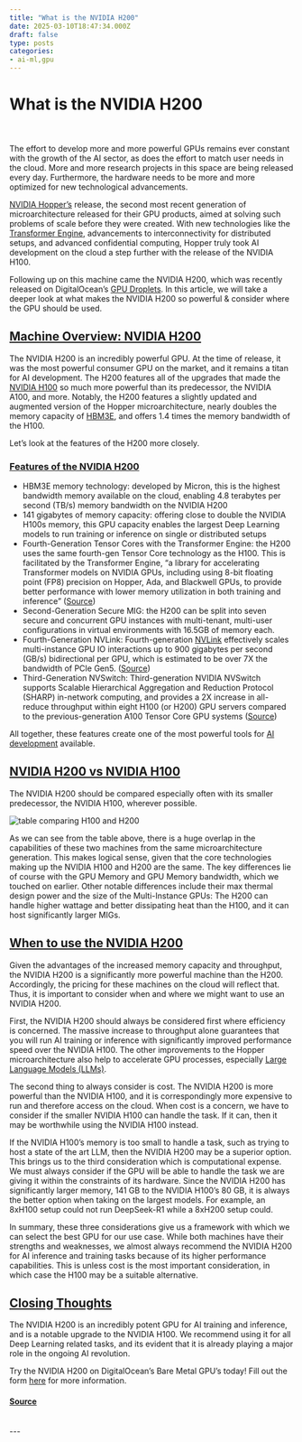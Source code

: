 ```yaml
---
title: "What is the NVIDIA H200"
date: 2025-03-10T18:47:34.000Z
draft: false
type: posts
categories: 
- ai-ml,gpu
---
```

# What is the NVIDIA H200

<br/>

<br/>
The effort to develop more and more powerful GPUs remains ever constant with the growth of the AI sector, as does the effort to match user needs in the cloud. More and more research projects in this space are being released every day. Furthermore, the hardware needs to be more and more optimized for new technological advancements.

[NVIDIA Hopper’s](https://www.nvidia.com/en-us/data-center/technologies/hopper-architecture/) release, the second most recent generation of microarchitecture released for their GPU products, aimed at solving such problems of scale before they were created. With new technologies like the [Transformer Engine](https://docs.nvidia.com/deeplearning/transformer-engine/user-guide/index.html), advancements to interconnectivity for distributed setups, and advanced confidential computing, Hopper truly took AI development on the cloud a step further with the release of the NVIDIA H100.

Following up on this machine came the NVIDIA H200, which was recently released on DigitalOcean’s [GPU Droplets](/products/gpu-droplets). In this article, we will take a deeper look at what makes the NVIDIA H200 so powerful & consider where the GPU should be used.

[Machine Overview: NVIDIA H200](#machine-overview-nvidia-h200)[](#machine-overview-nvidia-h200)
-----------------------------------------------------------------------------------------------

The NVIDIA H200 is an incredibly powerful GPU. At the time of release, it was the most powerful consumer GPU on the market, and it remains a titan for AI development. The H200 features all of the upgrades that made the [NVIDIA H100](/community/tutorials/what-is-an-nvidia-h100) so much more powerful than its predecessor, the NVIDIA A100, and more. Notably, the H200 features a slightly updated and augmented version of the Hopper microarchitecture, nearly doubles the memory capacity of [HBM3E](https://www.micron.com/products/memory/hbm/hbm3e), and offers 1.4 times the memory bandwidth of the H100.

Let’s look at the features of the H200 more closely.

### [Features of the NVIDIA H200](#features-of-the-nvidia-h200)[](#features-of-the-nvidia-h200)

-   HBM3E memory technology: developed by Micron, this is the highest bandwidth memory available on the cloud, enabling 4.8 terabytes per second (TB/s) memory bandwidth on the NVIDIA H200
-   141 gigabytes of memory capacity: offering close to double the NVIDIA H100s memory, this GPU capacity enables the largest Deep Learning models to run training or inference on single or distributed setups
-   Fourth-Generation Tensor Cores with the Transformer Engine: the H200 uses the same fourth-gen Tensor Core technology as the H100. This is facilitated by the Transformer Engine, “a library for accelerating Transformer models on NVIDIA GPUs, including using 8-bit floating point (FP8) precision on Hopper, Ada, and Blackwell GPUs, to provide better performance with lower memory utilization in both training and inference” ([Source](https://github.com/NVIDIA/TransformerEngine))
-   Second-Generation Secure MIG: the H200 can be split into seven secure and concurrent GPU instances with multi-tenant, multi-user configurations in virtual environments with 16.5GB of memory each.
-   Fourth-Generation NVLink: Fourth-generation [NVLink](https://www.nvidia.com/en-us/data-center/nvlink/) effectively scales multi-instance GPU IO interactions up to 900 gigabytes per second (GB/s) bidirectional per GPU, which is estimated to be over 7X the bandwidth of PCIe Gen5. ([Source](https://www.nvidia.com/en-us/data-center/technologies/hopper-architecture/))
-   Third-Generation NVSwitch: Third-generation NVIDIA NVSwitch supports Scalable Hierarchical Aggregation and Reduction Protocol (SHARP) in-network computing, and provides a 2X increase in all-reduce throughput within eight H100 (or H200) GPU servers compared to the previous-generation A100 Tensor Core GPU systems ([Source](https://www.nvidia.com/en-us/data-center/technologies/hopper-architecture/))

All together, these features create one of the most powerful tools for [AI development](/products/ai-ml) available.

[NVIDIA H200 vs NVIDIA H100](#nvidia-h200-vs-nvidia-h100)[](#nvidia-h200-vs-nvidia-h100)
----------------------------------------------------------------------------------------

The NVIDIA H200 should be compared especially often with its smaller predecessor, the NVIDIA H100, wherever possible.

![table comparing H100 and H200](https://doimages.nyc3.cdn.digitaloceanspaces.com/010AI-ML/2025/James/0_GCIeqnZpun94eeUh.webp)

As we can see from the table above, there is a huge overlap in the capabilities of these two machines from the same microarchitecture generation. This makes logical sense, given that the core technologies making up the NVIDIA H100 and H200 are the same. The key differences lie of course with the GPU Memory and GPU Memory bandwidth, which we touched on earlier. Other notable differences include their max thermal design power and the size of the Multi-Instance GPUs: The H200 can handle higher wattage and better dissipating heat than the H100, and it can host significantly larger MIGs.

[When to use the NVIDIA H200](#when-to-use-the-nvidia-h200)[](#when-to-use-the-nvidia-h200)
-------------------------------------------------------------------------------------------

Given the advantages of the increased memory capacity and throughput, the NVIDIA H200 is a significantly more powerful machine than the H200. Accordingly, the pricing for these machines on the cloud will reflect that. Thus, it is important to consider when and where we might want to use an NVIDIA H200.

First, the NVIDIA H200 should always be considered first where efficiency is concerned. The massive increase to throughput alone guarantees that you will run AI training or inference with significantly improved performance speed over the NVIDIA H100. The other improvements to the Hopper microarchitecture also help to accelerate GPU processes, especially [Large Language Models (LLMs)](/community/tutorials/understanding-reasoning-in-llms).

The second thing to always consider is cost. The NVIDIA H200 is more powerful than the NVIDIA H100, and it is correspondingly more expensive to run and therefore access on the cloud. When cost is a concern, we have to consider if the smaller NVIDIA H100 can handle the task. If it can, then it may be worthwhile using the NVIDIA H100 instead.

If the NVIDIA H100’s memory is too small to handle a task, such as trying to host a state of the art LLM, then the NVIDIA H200 may be a superior option. This brings us to the third consideration which is computational expense. We must always consider if the GPU will be able to handle the task we are giving it within the constraints of its hardware. Since the NVIDIA H200 has significantly larger memory, 141 GB to the NVIDIA H100’s 80 GB, it is always the better option when taking on the largest models. For example, an 8xH100 setup could not run DeepSeek-R1 while a 8xH200 setup could.

In summary, these three considerations give us a framework with which we can select the best GPU for our use case. While both machines have their strengths and weaknesses, we almost always recommend the NVIDIA H200 for AI inference and training tasks because of its higher performance capabilities. This is unless cost is the most important consideration, in which case the H100 may be a suitable alternative.

[Closing Thoughts](#closing-thoughts)[](#closing-thoughts)
----------------------------------------------------------

The NVIDIA H200 is an incredibly potent GPU for AI training and inference, and is a notable upgrade to the NVIDIA H100. We recommend using it for all Deep Learning related tasks, and its evident that it is already playing a major role in the ongoing AI revolution.

Try the NVIDIA H200 on DigitalOcean’s Bare Metal GPU’s today! Fill out the form [here](/products/bare-metal-gpu#sales-form) for more information.

#### [Source](https://www.digitalocean.com/community/tutorials/nvidia-h200)

<br/>
---
